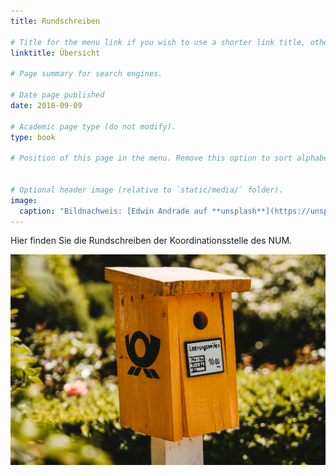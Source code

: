 ```yaml
---
title: Rundschreiben

# Title for the menu link if you wish to use a shorter link title, otherwise remove this option.
linktitle: Übersicht

# Page summary for search engines.

# Date page published
date: 2018-09-09

# Academic page type (do not modify).
type: book

# Position of this page in the menu. Remove this option to sort alphabetically.


# Optional header image (relative to `static/media/` folder).
image: 
  caption: "Bildnachweis: [Edwin Andrade auf **unsplash**](https://unsplash.com/photos/4V1dC_eoCwg)"
---
```


Hier finden Sie die Rundschreiben der Koordinationsstelle des NUM.

![](featured.jpg)
